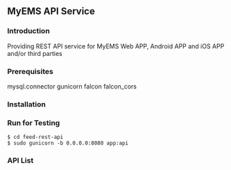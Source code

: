 ## MyEMS API Service

### Introduction
Providing REST API service for MyEMS Web APP, Android APP and iOS APP and/or third parties


### Prerequisites
mysql.connector
gunicorn
falcon
falcon_cors


### Installation


### Run for Testing
```
$ cd feed-rest-api
$ sudo gunicorn -b 0.0.0.0:8080 app:api
```

### API List